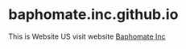 # baphomate.inc.github.io
This is Website US 
visit website
<a href="https://baphomate.github.io/">Baphomate Inc</a>
